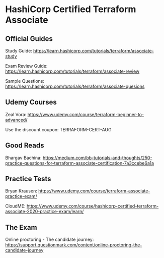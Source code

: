 # HashiCorp Certified Terraform Associate

## Official Guides

Study Guide: https://learn.hashicorp.com/tutorials/terraform/associate-study

Exam Review Guide: https://learn.hashicorp.com/tutorials/terraform/associate-review

Sample Questions: https://learn.hashicorp.com/tutorials/terraform/associate-quesions

## Udemy Courses

Zeal Vora: https://www.udemy.com/course/terraform-beginner-to-advanced/

Use the discount coupon: TERRAFORM-CERT-AUG

## Good Reads

Bhargav Bachina: https://medium.com/bb-tutorials-and-thoughts/250-practice-questions-for-terraform-associate-certification-7a3ccebe6a1a

## Practice Tests

Bryan Krausen: https://www.udemy.com/course/terraform-associate-practice-exam/

CloudME: https://www.udemy.com/course/hashicorp-certified-terraform-associate-2020-practice-exam/learn/

## The Exam

Online proctoring - The candidate journey: https://support.questionmark.com/content/online-proctoring-the-candidate-journey
